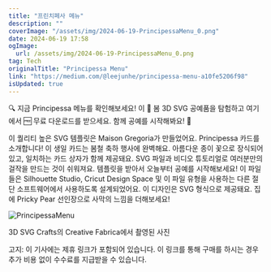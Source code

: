 ```yaml
---
title: "프린치페사 메뉴"
description: ""
coverImage: "/assets/img/2024-06-19-PrincipessaMenu_0.png"
date: 2024-06-19 17:58
ogImage:
  url: /assets/img/2024-06-19-PrincipessaMenu_0.png
tag: Tech
originalTitle: "Principessa Menu"
link: "https://medium.com/@leejunhe/principessa-menu-a10fe5206f98"
isUpdated: true
---
```


🔍 지금 Principessa 메뉴를 확인해보세요! 이 📁 봄 3D SVG 공예품을 탐험하고 여기에서 🆓 무료 다운로드를 받으세요. 함께 공예를 시작해봐요! 🚀

이 퀄리티 높은 SVG 템플릿은 Maison Gregoria가 만들었어요. Principessa 카드를 소개합니다! 이 생일 카드는 봄철 축하 행사에 완벽해요. 아름다운 종이 꽃으로 장식되어 있고, 일치하는 카드 상자가 함께 제공돼요. SVG 파일과 비디오 튜토리얼로 여러분만의 걸작을 만드는 것이 쉬워져요. 템플릿을 받아서 오늘부터 공예를 시작해보세요! 이 파일들은 Silhouette Studio, Cricut Design Space 및 이 파일 유형을 사용하는 다른 절단 소프트웨어에서 사용하도록 설계되었어요. 이 디자인은 SVG 형식으로 제공돼요. 집에 Pricky Pear 선인장으로 사막의 느낌을 더해보세요!

![PrincipessaMenu](/assets/img/2024-06-19-PrincipessaMenu_0.png)

3D SVG Crafts의 Creative Fabrica에서 촬영된 사진

<div class="content-ad"></div>

고지: 이 기사에는 제휴 링크가 포함되어 있습니다. 이 링크를 통해 구매를 하시는 경우 추가 비용 없이 수수료를 지급받을 수 있습니다.
